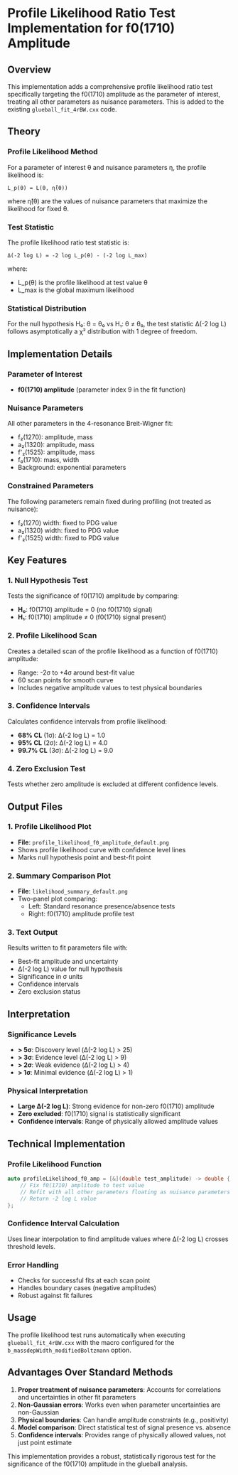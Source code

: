 # Profile Likelihood Ratio Test Implementation for f0(1710) Amplitude

## Overview

This implementation adds a comprehensive profile likelihood ratio test specifically targeting the f0(1710) amplitude as the parameter of interest, treating all other parameters as nuisance parameters. This is added to the existing `glueball_fit_4rBW.cxx` code.

## Theory

### Profile Likelihood Method

For a parameter of interest θ and nuisance parameters η, the profile likelihood is:

```
L_p(θ) = L(θ, η̂(θ))
```

where η̂(θ) are the values of nuisance parameters that maximize the likelihood for fixed θ.

### Test Statistic

The profile likelihood ratio test statistic is:

```
Δ(-2 log L) = -2 log L_p(θ) - (-2 log L_max)
```

where:
- L_p(θ) is the profile likelihood at test value θ  
- L_max is the global maximum likelihood

### Statistical Distribution

For the null hypothesis H₀: θ = θ₀ vs H₁: θ ≠ θ₀, the test statistic Δ(-2 log L) follows asymptotically a χ² distribution with 1 degree of freedom.

## Implementation Details

### Parameter of Interest
- **f0(1710) amplitude** (parameter index 9 in the fit function)

### Nuisance Parameters 
All other parameters in the 4-resonance Breit-Wigner fit:
- f₂(1270): amplitude, mass
- a₂(1320): amplitude, mass  
- f'₂(1525): amplitude, mass
- f₀(1710): mass, width
- Background: exponential parameters

### Constrained Parameters
The following parameters remain fixed during profiling (not treated as nuisance):
- f₂(1270) width: fixed to PDG value
- a₂(1320) width: fixed to PDG value
- f'₂(1525) width: fixed to PDG value

## Key Features

### 1. Null Hypothesis Test
Tests the significance of f0(1710) amplitude by comparing:
- **H₀**: f0(1710) amplitude = 0 (no f0(1710) signal)
- **H₁**: f0(1710) amplitude ≠ 0 (f0(1710) signal present)

### 2. Profile Likelihood Scan
Creates a detailed scan of the profile likelihood as a function of f0(1710) amplitude:
- Range: -2σ to +4σ around best-fit value
- 60 scan points for smooth curve
- Includes negative amplitude values to test physical boundaries

### 3. Confidence Intervals
Calculates confidence intervals from profile likelihood:
- **68% CL** (1σ): Δ(-2 log L) = 1.0
- **95% CL** (2σ): Δ(-2 log L) = 4.0  
- **99.7% CL** (3σ): Δ(-2 log L) = 9.0

### 4. Zero Exclusion Test
Tests whether zero amplitude is excluded at different confidence levels.

## Output Files

### 1. Profile Likelihood Plot
- **File**: `profile_likelihood_f0_amplitude_default.png`
- Shows profile likelihood curve with confidence level lines
- Marks null hypothesis point and best-fit point

### 2. Summary Comparison Plot  
- **File**: `likelihood_summary_default.png`
- Two-panel plot comparing:
  - Left: Standard resonance presence/absence tests
  - Right: f0(1710) amplitude profile test

### 3. Text Output
Results written to fit parameters file with:
- Best-fit amplitude and uncertainty
- Δ(-2 log L) value for null hypothesis
- Significance in σ units
- Confidence intervals
- Zero exclusion status

## Interpretation

### Significance Levels
- **> 5σ**: Discovery level (Δ(-2 log L) > 25)
- **> 3σ**: Evidence level (Δ(-2 log L) > 9)  
- **> 2σ**: Weak evidence (Δ(-2 log L) > 4)
- **> 1σ**: Minimal evidence (Δ(-2 log L) > 1)

### Physical Interpretation
- **Large Δ(-2 log L)**: Strong evidence for non-zero f0(1710) amplitude
- **Zero excluded**: f0(1710) signal is statistically significant
- **Confidence intervals**: Range of physically allowed amplitude values

## Technical Implementation

### Profile Likelihood Function
```cpp
auto profileLikelihood_f0_amp = [&](double test_amplitude) -> double {
    // Fix f0(1710) amplitude to test value
    // Refit with all other parameters floating as nuisance parameters
    // Return -2 log L value
};
```

### Confidence Interval Calculation
Uses linear interpolation to find amplitude values where Δ(-2 log L) crosses threshold levels.

### Error Handling
- Checks for successful fits at each scan point
- Handles boundary cases (negative amplitudes)
- Robust against fit failures

## Usage

The profile likelihood test runs automatically when executing `glueball_fit_4rBW.cxx` with the macro configured for the `b_massdepWidth_modifiedBoltzmann` option.

## Advantages Over Standard Methods

1. **Proper treatment of nuisance parameters**: Accounts for correlations and uncertainties in other fit parameters
2. **Non-Gaussian errors**: Works even when parameter uncertainties are non-Gaussian
3. **Physical boundaries**: Can handle amplitude constraints (e.g., positivity)
4. **Model comparison**: Direct statistical test of signal presence vs. absence
5. **Confidence intervals**: Provides range of physically allowed values, not just point estimate

This implementation provides a robust, statistically rigorous test for the significance of the f0(1710) amplitude in the glueball analysis.
